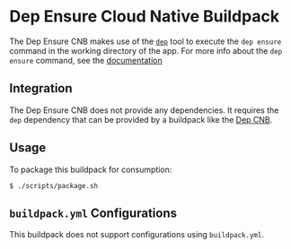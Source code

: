 # Dep Ensure Cloud Native Buildpack

The Dep Ensure CNB makes use of the [`dep`](https://golang.github.io/dep) tool
to execute the `dep ensure` command in the working directory of the app. For
more info about the `dep ensure` command, see the
[documentation](https://golang.github.io/dep/docs/daily-dep.html#using-dep-ensure)

## Integration

The Dep Ensure CNB does not provide any dependencies. It requires the `dep`
dependency that can be provided by a buildpack like the [Dep
CNB](https://github.com/initializ-buildpacks/dep).

## Usage

To package this buildpack for consumption:

```
$ ./scripts/package.sh
```

## `buildpack.yml` Configurations

This buildpack does not support configurations using `buildpack.yml`.
